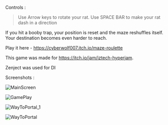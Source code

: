 Controls :
> Use Arrow keys to rotate your rat.
> Use SPACE BAR to make your rat dash in a direction

If you hit a booby trap, your position is reset and the maze reshuffles itself. Your destination becomes even harder to reach.

Play it here - https://cyberwolf007.itch.io/maze-roulette

This game was made for https://itch.io/jam/iztech-hyperjam. 

Zenject was used for DI

Screenshots :

![MainScreen](https://user-images.githubusercontent.com/45597965/112765033-e6c9ab80-9028-11eb-9e1e-57e3b2371c86.PNG)

![GamePlay](https://user-images.githubusercontent.com/45597965/112765077-124c9600-9029-11eb-8433-fd6b1d54ccfa.png)

![WayToPortal_1](https://user-images.githubusercontent.com/45597965/112765044-ecbf8c80-9028-11eb-9a6a-effc0f5e9a88.png)

![WayToPortal](https://user-images.githubusercontent.com/45597965/112765046-ed582300-9028-11eb-888f-cde9f9cd34ab.PNG)
